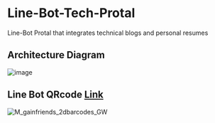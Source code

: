 # Line-Bot-Tech-Protal
Line-Bot Protal that integrates technical blogs and personal resumes

## Architecture Diagram 
![image](https://github.com/user-attachments/assets/ff602c55-ffe3-48d5-ad85-4531564959c6)

## Line Bot QRcode [Link](https://qr-official.line.me/gs/M_675rgldx_GW.png?oat_content=qr)
![M_gainfriends_2dbarcodes_GW](https://github.com/user-attachments/assets/f1868e4d-0dd3-4f1f-b561-9da521bb6268)
